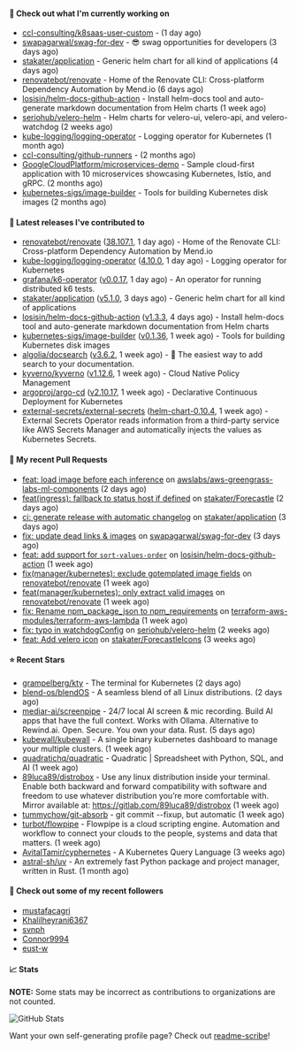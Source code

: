 #### 👷 Check out what I'm currently working on

- [ccl-consulting/k8saas-user-custom](https://github.com/ccl-consulting/k8saas-user-custom) -  (1 day ago)
- [swapagarwal/swag-for-dev](https://github.com/swapagarwal/swag-for-dev) - 😎 swag opportunities for developers (3 days ago)
- [stakater/application](https://github.com/stakater/application) - Generic helm chart for all kind of applications (4 days ago)
- [renovatebot/renovate](https://github.com/renovatebot/renovate) - Home of the Renovate CLI: Cross-platform Dependency Automation by Mend.io (6 days ago)
- [losisin/helm-docs-github-action](https://github.com/losisin/helm-docs-github-action) - Install helm-docs tool and auto-generate markdown documentation from Helm charts (1 week ago)
- [seriohub/velero-helm](https://github.com/seriohub/velero-helm) - Helm charts for velero-ui, velero-api, and velero-watchdog (2 weeks ago)
- [kube-logging/logging-operator](https://github.com/kube-logging/logging-operator) - Logging operator for Kubernetes (1 month ago)
- [ccl-consulting/github-runners](https://github.com/ccl-consulting/github-runners) -  (2 months ago)
- [GoogleCloudPlatform/microservices-demo](https://github.com/GoogleCloudPlatform/microservices-demo) - Sample cloud-first application with 10 microservices showcasing Kubernetes, Istio, and gRPC. (2 months ago)
- [kubernetes-sigs/image-builder](https://github.com/kubernetes-sigs/image-builder) - Tools for building Kubernetes disk images (2 months ago)

#### 🔭 Latest releases I've contributed to

- [renovatebot/renovate](https://github.com/renovatebot/renovate) ([38.107.1](https://github.com/renovatebot/renovate/releases/tag/38.107.1), 1 day ago) - Home of the Renovate CLI: Cross-platform Dependency Automation by Mend.io
- [kube-logging/logging-operator](https://github.com/kube-logging/logging-operator) ([4.10.0](https://github.com/kube-logging/logging-operator/releases/tag/4.10.0), 1 day ago) - Logging operator for Kubernetes
- [grafana/k6-operator](https://github.com/grafana/k6-operator) ([v0.0.17](https://github.com/grafana/k6-operator/releases/tag/v0.0.17), 1 day ago) - An operator for running distributed k6 tests.
- [stakater/application](https://github.com/stakater/application) ([v5.1.0](https://github.com/stakater/application/releases/tag/v5.1.0), 3 days ago) - Generic helm chart for all kind of applications
- [losisin/helm-docs-github-action](https://github.com/losisin/helm-docs-github-action) ([v1.3.3](https://github.com/losisin/helm-docs-github-action/releases/tag/v1.3.3), 4 days ago) - Install helm-docs tool and auto-generate markdown documentation from Helm charts
- [kubernetes-sigs/image-builder](https://github.com/kubernetes-sigs/image-builder) ([v0.1.36](https://github.com/kubernetes-sigs/image-builder/releases/tag/v0.1.36), 1 week ago) - Tools for building Kubernetes disk images
- [algolia/docsearch](https://github.com/algolia/docsearch) ([v3.6.2](https://github.com/algolia/docsearch/releases/tag/v3.6.2), 1 week ago) - :blue_book: The easiest way to add search to your documentation.
- [kyverno/kyverno](https://github.com/kyverno/kyverno) ([v1.12.6](https://github.com/kyverno/kyverno/releases/tag/v1.12.6), 1 week ago) - Cloud Native Policy Management
- [argoproj/argo-cd](https://github.com/argoproj/argo-cd) ([v2.10.17](https://github.com/argoproj/argo-cd/releases/tag/v2.10.17), 1 week ago) - Declarative Continuous Deployment for Kubernetes
- [external-secrets/external-secrets](https://github.com/external-secrets/external-secrets) ([helm-chart-0.10.4](https://github.com/external-secrets/external-secrets/releases/tag/helm-chart-0.10.4), 1 week ago) - External Secrets Operator reads information from a third-party service like AWS Secrets Manager and automatically injects the values as Kubernetes Secrets.

#### 🔨 My recent Pull Requests

- [feat: load image before each inference](https://github.com/awslabs/aws-greengrass-labs-ml-components/pull/6) on [awslabs/aws-greengrass-labs-ml-components](https://github.com/awslabs/aws-greengrass-labs-ml-components) (2 days ago)
- [feat(ingress): fallback to status host if defined](https://github.com/stakater/Forecastle/pull/446) on [stakater/Forecastle](https://github.com/stakater/Forecastle) (2 days ago)
- [ci: generate release with automatic changelog](https://github.com/stakater/application/pull/353) on [stakater/application](https://github.com/stakater/application) (3 days ago)
- [fix: update dead links &amp; images](https://github.com/swapagarwal/swag-for-dev/pull/1266) on [swapagarwal/swag-for-dev](https://github.com/swapagarwal/swag-for-dev) (3 days ago)
- [feat: add support for `sort-values-order`](https://github.com/losisin/helm-docs-github-action/pull/270) on [losisin/helm-docs-github-action](https://github.com/losisin/helm-docs-github-action) (1 week ago)
- [fix(manager/kubernetes): exclude gotemplated image fields](https://github.com/renovatebot/renovate/pull/31624) on [renovatebot/renovate](https://github.com/renovatebot/renovate) (1 week ago)
- [feat(manager/kubernetes): only extract valid images](https://github.com/renovatebot/renovate/pull/31618) on [renovatebot/renovate](https://github.com/renovatebot/renovate) (1 week ago)
- [fix: Rename npm_package_json to npm_requirements](https://github.com/terraform-aws-modules/terraform-aws-lambda/pull/621) on [terraform-aws-modules/terraform-aws-lambda](https://github.com/terraform-aws-modules/terraform-aws-lambda) (1 week ago)
- [fix: typo in watchdogConfig](https://github.com/seriohub/velero-helm/pull/47) on [seriohub/velero-helm](https://github.com/seriohub/velero-helm) (2 weeks ago)
- [feat: Add velero icon](https://github.com/stakater/ForecastleIcons/pull/38) on [stakater/ForecastleIcons](https://github.com/stakater/ForecastleIcons) (3 weeks ago)

#### ⭐ Recent Stars

- [grampelberg/kty](https://github.com/grampelberg/kty) - The terminal for Kubernetes (2 days ago)
- [blend-os/blendOS](https://github.com/blend-os/blendOS) - A seamless blend of all Linux distributions. (2 days ago)
- [mediar-ai/screenpipe](https://github.com/mediar-ai/screenpipe) - 24/7 local AI screen &amp; mic recording. Build AI apps that have the full context. Works with Ollama. Alternative to Rewind.ai. Open. Secure. You own your data. Rust. (5 days ago)
- [kubewall/kubewall](https://github.com/kubewall/kubewall) - A single binary kubernetes dashboard to manage your multiple clusters. (1 week ago)
- [quadratichq/quadratic](https://github.com/quadratichq/quadratic) - Quadratic | Spreadsheet with Python, SQL, and AI (1 week ago)
- [89luca89/distrobox](https://github.com/89luca89/distrobox) - Use any linux distribution inside your terminal. Enable both backward and forward compatibility with software and freedom to use whatever distribution you’re more comfortable with. Mirror available at: https://gitlab.com/89luca89/distrobox (1 week ago)
- [tummychow/git-absorb](https://github.com/tummychow/git-absorb) - git commit --fixup, but automatic (1 week ago)
- [turbot/flowpipe](https://github.com/turbot/flowpipe) - Flowpipe is a cloud scripting engine. Automation and workflow to connect your clouds to the people, systems and data that matters. (1 week ago)
- [AvitalTamir/cyphernetes](https://github.com/AvitalTamir/cyphernetes) - A Kubernetes Query Language (3 weeks ago)
- [astral-sh/uv](https://github.com/astral-sh/uv) - An extremely fast Python package and project manager, written in Rust. (1 month ago)

#### 👯 Check out some of my recent followers

- [mustafacagri](https://github.com/mustafacagri)
- [Khalilheyrani6367](https://github.com/Khalilheyrani6367)
- [svnph](https://github.com/svnph)
- [Connor9994](https://github.com/Connor9994)
- [eust-w](https://github.com/eust-w)

#### 📈 Stats

**NOTE:** Some stats may be incorrect as contributions to organizations
are not counted.

![GitHub Stats](https://github-readme-stats.vercel.app/api?username=aslafy-z&count_private=false&theme=tokyonight&show_icons=true)

Want your own self-generating profile page? Check out [readme-scribe](https://github.com/muesli/readme-scribe)!
